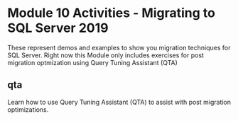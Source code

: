 # Module 10 Activities - Migrating to SQL Server 2019

These represent demos and examples to show you migration techniques for SQL Server. Right now this Module only includes exercises for post migration optmization using Query Tuning Assistant (QTA)

## qta

Learn how to use Query Tuning Assistant (QTA) to assist with post migration optimizations.